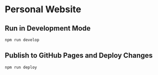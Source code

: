 # Personal Website


## Run in Development Mode
```shell
npm run develop
```

## Publish to GitHub Pages and Deploy Changes
```shell
npm run deploy
```
